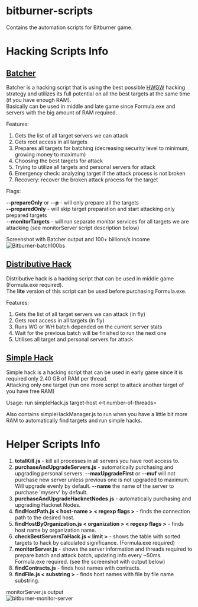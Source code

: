 # bitburner-scripts
Contains the automation scripts for Bitburner game.

# Hacking Scripts Info

## [Batcher](https://github.com/NiksRakevich/bitburner-scripts/blob/main/home/batcher/batcherManager.js)
Batcher is a hacking script that is using the best possible [HWGW](https://bitburner.readthedocs.io/en/latest/advancedgameplay/hackingalgorithms.html#batch-algorithms-hgw-hwgw-or-cycles) hacking strategy and utilizes its full potential on all the best targets at the same time (if you have enough RAM).<br>
Basically can be used in middle and late game since Formula.exe and servers with the big amount of RAM required.

Features:
1. Gets the list of all target servers we can attack
2. Gets root access in all targets
3. Prepares all targets for batching (decreasing security level to minimum, growing money to maximum)
4. Choosing the best targets for attack
5. Trying to utilize all targets and personal servers for attack
6. Emergency check: analyzing target if the attack process is not broken
7. Recovery: recover the broken attack process for the target

Flags:

**--prepareOnly** or **--p** - will only prepare all the targets<br>
**--preparedOnly** - will skip target preparation and start attacking only prepared targets<br>
**--monitorTargets** - will run separate monitor services for all targets we are attacking (see monitorServer script description below)<br>

Screenshot with Batcher output and 100+ billions/s income<br>
![Bitburner-batch100bs](https://github.com/NiksRakevich/bitburner-scripts/assets/32455265/e5bfc816-944a-49ea-bf1f-78dde5d1a7d7)

## [Distributive Hack](https://github.com/NiksRakevich/bitburner-scripts/blob/main/home/distributive-hack/distributiveHackManager.js)
Distributive hack is a hacking script that can be used in middle game (Formula.exe required).<br>
The **lite** version of this script can be used before purchasing Formula.exe.

Features:
1. Gets the list of all target servers we can attack (in fly)
2. Gets root access in all targets (in fly)
3. Runs WG or WH batch depended on the current server stats
4. Wait for the previous batch will be finished to run the next one
5. Utilises all target and personal servers for attack

## [Simple Hack](https://github.com/NiksRakevich/bitburner-scripts/blob/main/home/simple-hack/simpleHack.js)
Simple hack is a hacking script that can be used in early game since it is required only 2.40 GB of RAM per thread.<br>
Attacking only one target (run one more script to attack another target of you have free RAM)

Usage: run simpleHack.js target-host <-t number-of-threads>

Also contains simpleHackManager.js to run when you have a little bit more RAM to automatically find targets and run simple hacks.

# Helper Scripts Info
1. **totalKill.js** - kill all processes in all servers you have root access to.
2. **purchaseAndUpgradeServers.js** - automatically purchasing and upgrading personal servers. **--maxUpgradeFirst** or **--muf** will not purchase new server unless previous one is not upgraded to maximum. Will upgrade evenly by default. **--name** the name of the server to purchase 'myserv' by default.
3. **purchaseAndUpgradeHacknetNodes.js** - automatically purchasing and upgrading Hacknet Nodes.
4. **findHostPath.js < host-name > < regexp flags >** - finds the connection path to the desired host.
5. **findHostByOrganization.js < organization > < regexp flags >** - finds host name by organization name.
6. **checkBestServersToHack.js < limit >** - shows the table with sorted targets to hack by calculated significance. (Formula.exe required)
7. **monitorServer.js** - shows the server information and threads required to prepare batch and attack batch, updating info every ~50ms. Formula.exe required. (see the screenshot with output below)
8. **findContracts.js** - finds host names with contracts.
8. **findFile.js < substring >** - finds host names with file by file name substring.

monitorServer.js output<br>
![bitburner-monitor-server](https://github.com/NiksRakevich/bitburner-scripts/assets/32455265/fe1fa5cb-0691-4176-9d3c-d569b64dde29)
